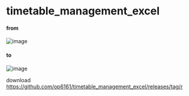 # timetable_management_excel


#### from
![image](https://github.com/op6161/timetable_management_excel/assets/88832037/697cafe4-6291-4fcc-ad80-e2525a913e7a)



#### to
![image](https://github.com/op6161/timetable_management_excel/assets/88832037/d693d983-1f43-4b50-89e8-f9cb622ab21c)



download 
https://github.com/op6161/timetable_management_excel/releases/tag/r
